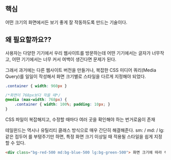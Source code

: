 ## 핵심
어떤 크기의 화면에서든 보기 좋게 잘 작동하도록 만드는 기술이다.

## 왜 필요할까요??
사용자는 다양한 기기에서 우리 웹사이트를 방문하는데 어떤 기기에서는 글자가 너무작고, 어떤 기기에서는 너무 커서 여백이 생긴다면 문제가 된다.

그래서 과거에는 다른 웹사이트 버전을 만들거나, 복잡한 CSS 미디어 쿼리(Media Query)를 일일이 작성해서 화면 크기별로 스타일을 다르게 지정해야 되었다.
```CSS
.container { width: 960px }

/*화면이 768px보다 작을 때*/
@media (max-width: 768px) {
	.container { width: 100%; padding: 10px; }
}
```
CSS 파일이 복잡해지고, 수정할 때마다 여러 곳을 확인해야 하는 번거로움이 존재

테일윈드는 역시나 유틸리티 클래스 방식으로 매우 간단히 해결해준다. sm: / md: / lg: 같은 접두어 를 부텽주기만 하면, 특정 화면 크기 이상일 때 적용될 스타일을 쉽게 지정할 수 있다.
```HTML
<div class="bg-red-500 md:bg-blue-500 lg:bg-green-500"> 화면 크기에 따라 색이 변합니다.</div>
```

